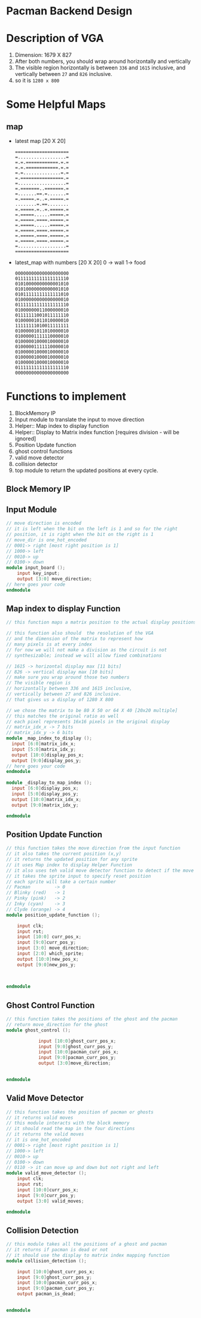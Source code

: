 # Pacman Backend Design

# Description of VGA

1. Dimension: 1679 X 827
2. After both numbers, you should wrap around horizontally and vertically
3. The visible region horizontally is between `336` and `1615` inclusive, and vertically between `27` and `826` inclusive.
4. so it is  `1280 x 800`

# Some Helpful Maps

## map

- latest map [20 X 20]
    
    ```
    ====================
    =..................=
    =.=.============.=.=
    =.=.============.=.=
    =.=..............=.=
    =.================.=
    =..................=
    =.=======..=======.=
    =.......==.=.......=
    =.=====.=..=.=====.=
    ........=.==........
    =.=====.=..=.=====.=
    =.=====......=====.=
    =.=====.====.=====.=
    =.=====......=====.=
    =.=====.====.=====.=
    =.=====.====.=====.=
    =.=====.====.=====.=
    =..................=
    ====================
    ```
    
- latest_map with numbers [20 X 20] 0 → wall 1→ food
    
    ```
    00000000000000000000
    01111111111111111110
    01010000000000001010
    01010000000000001010
    01011111111111111010
    01000000000000000010
    01111111111111111110
    01000000011000000010
    01111111001011111110
    01000001011010000010
    11111111010011111111
    01000001011010000010
    01000001111110000010
    01000001000010000010
    01000001111110000010
    01000001000010000010
    01000001000010000010
    01000001000010000010
    01111111111111111110
    00000000000000000000
    ```
    

# Functions to implement

1. BlockMemory IP
2. Input module to translate the input to move direction
3. Helper:: Map index to display function
4. Helper:: Display to Matrix index function [requires division - will be ignored]
5. Position Update function
6. ghost control functions
7. valid move detector
8. collision detector
9. top module to return the updated positions at every cycle.

## Block Memory IP

## Input Module

```verilog
// move direction is encoded
// it is left when the bit on the left is 1 and so for the right 
// position, it is right when the bit on the right is 1
// move_dir is one_hot_encoded 
// 0001-> right [most right position is 1]
// 1000-> left
// 0010-> up
// 0100-> down
module input_board (); 
	input key_input; 
	output [3:0] move_direction;
// here goes your code 
endmodule
```

## Map index to display Function

```verilog
// this function maps a matrix position to the actual display positions

// this function also should  the resolution of the VGA
// and the dimension of the matrix to represent how
// many pixels is at every index
// for now we will not make a division as the circuit is not 
// synthesizable; instead we will allow fixed combinations

// 1615 -> horizontal display max [11 bits]
// 826 -> vertical display max [10 bits]
// make sure you wrap around those two numbers
// The visible region is
// horizontally between 336 and 1615 inclusive,
// vertically between 27 and 826 inclusive.
// that gives us a display of 1280 X 800 

// we chose the matrix to be 80 X 50 or 64 X 40 [20x20 multiple]
// this matches the original ratio as well 
// each pixel represents 16x16 pixels in the original display
// matrix_idx_x -> 7 bits
// matrix_idx_y -> 6 bits 
module _map_index_to_display (); 
  input [6:0]matrix_idx_x;
  input [5:0]matrix_idx_y;
  output [10:0]display_pos_x;
  output [9:0]display_pos_y;
// here goes your code 
endmodule
 
module _display_to_map_index (); 
  input [6:0]display_pos_x;
  input [5:0]display_pos_y;
  output [10:0]matrix_idx_x;
  output [9:0]matrix_idx_y;

endmodule
```

## Position Update Function

```verilog
// this function takes the move direction from the input function
// it also takes the current position (x,y)
// it returns the updated position for any sprite
// it uses Map index to display Helper Function
// it also uses teh valid move detector function to detect if the move is valid 
// it takes the sprite input to specify reset position 
// each sprite will take a certain number
// Pacman         -> 0 
// Blinky (red)   -> 1
// Pinky (pink)   -> 2 
// Inky (cyan)    -> 3
// Clyde (orange) -> 4 
module position_update_function (); 

	input clk;
	input rst; 
	input [10:0] curr_pos_x;
	input [9:0]curr_pos_y;
	input [3:0] move_direction;
	input [2:0] which_sprite;
	output [10:0]new_pos_x;
	output [9:0]new_pos_y; 
				
				

endmodule
```

## Ghost Control Function

```verilog
// this function takes the positions of the ghost and the pacman
// return move_direction for the ghost
module ghost_control (); 

			input [10:0]ghost_curr_pos_x; 
			input [9:0]ghost_curr_pos_y; 
			input [10:0]pacman_curr_pos_x; 
			input [9:0]pacman_curr_pos_y; 
			output [3:0]move_direction; 
		

endmodule
```

## Valid Move Detector

```verilog
// this function takes the position of pacman or ghosts 
// it returns valid moves 
// this module interacts with the block memory 
// it should read the map in the four directions
// it returns the valid moves
// it is one_hot_encoded 
// 0001-> right [most right position is 1]
// 1000-> left
// 0010-> up
// 0100-> down
// 0110 -> it can move up and down but not right and left
module valid_move_detector (); 
	input clk;
	input rst; 
	input [10:0]curr_pos_x;
	input [9:0]curr_pos_y; 
	output [3:0] valid_moves;

endmodule
```

## Collision Detection

```verilog
// this module takes all the positions of a ghost and pacman
// it returns if pacman is dead or not
// it should use the display to matrix index mapping function
module collision_detection (); 

	input [10:0]ghost_curr_pos_x; 
	input [9:0]ghost_curr_pos_y; 
	input [10:0]pacman_curr_pos_x; 
	input [9:0]pacman_curr_pos_y; 
	output pacman_is_dead;
											

endmodule
```